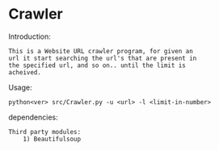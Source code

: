 Crawler
=======

Introduction:

    This is a Website URL crawler program, for given an
    url it start searching the url's that are present in
    the specified url, and so on.. until the limit is
    acheived.

Usage:

    python<ver> src/Crawler.py -u <url> -l <limit-in-number>

dependencies:

    Third party modules:
        1) Beautifulsoup

